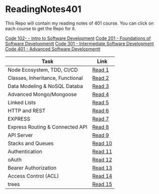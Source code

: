 # ReadingNotes401

This Repo will contain my reading notes of 401 course. You can click on each course to get the Repo for it.

[Code 102- - Intro to Software Development](https://github.com/Othabteh/learning-journal)
[Code 201 - Foundations of Software Developmentt](https://github.com/Othabteh/reading-notes)
[Code 301 - Intermediate Software Development](https://github.com/Othabteh/Reading-notes-301)
[Code 401 - Advanced Software Developmentt](https://github.com/Othabteh/ReadingNotes401)

| Task                             | Link                                                                                  |
| -------------------------------- | ------------------------------------------------------------------------------------- |
| Node Ecosystem, TDD, CI/CD       | [Read 1](https://osama-401-advanced-javascript.github.io/Reading-Notes-401/class-01)  |
| Classes, Inheritance, Functional | [Read 2](https://osama-401-advanced-javascript.github.io/Reading-Notes-401/class-02)  |
| Data Modeling & NoSQL Databa     | [Read 3](https://osama-401-advanced-javascript.github.io/Reading-Notes-401/class-03)  |
| Advanced Mongo/Mongoose          | [Read 4](https://osama-401-advanced-javascript.github.io/Reading-Notes-401/class-04)  |
| Linked Lists                     | [Read 5](https://osama-401-advanced-javascript.github.io/Reading-Notes-401/class-05)  |
| HTTP and REST                    | [Read 6](https://osama-401-advanced-javascript.github.io/Reading-Notes-401/class-06)  |
| EXPRESS                          | [Read 7](https://osama-401-advanced-javascript.github.io/Reading-Notes-401/class-07)  |
| Express Routing & Connected API  | [Read 8](https://osama-401-advanced-javascript.github.io/Reading-Notes-401/class-08)  |
| API Server                       | [Read 9](https://osama-401-advanced-javascript.github.io/Reading-Notes-401/class-09)  |
| Stacks and Queues                | [Read 10](https://osama-401-advanced-javascript.github.io/Reading-Notes-401/class-10) |
| Authentication                   | [Read 11](https://osama-401-advanced-javascript.github.io/Reading-Notes-401/class-11) |
| oAuth                            | [Read 12](https://osama-401-advanced-javascript.github.io/Reading-Notes-401/class-12) |
| Bearer Authorization             | [Read 13](https://osama-401-advanced-javascript.github.io/Reading-Notes-401/class-13) |
| Access Control (ACL)             | [Read 14](https://osama-401-advanced-javascript.github.io/Reading-Notes-401/class-14) |
| trees                            | [Read 15](https://osama-401-advanced-javascript.github.io/Reading-Notes-401/class-15) |
